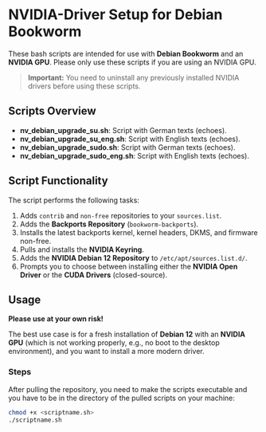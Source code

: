 # NVIDIA-Driver Setup for Debian Bookworm

These bash scripts are intended for use with **Debian Bookworm** and an **NVIDIA GPU**.
Please only use these scripts if you are using an NVIDIA GPU.

> **Important:** You need to uninstall any previously installed NVIDIA drivers before using these scripts.

## Scripts Overview

- **nv_debian_upgrade_su.sh**: Script with German texts (echoes).
- **nv_debian_upgrade_su_eng.sh**: Script with English texts (echoes).
- **nv_debian_upgrade_sudo.sh**: Script with German texts (echoes).
- **nv_debian_upgrade_sudo_eng.sh**: Script with English texts (echoes).

## Script Functionality

The script performs the following tasks:

1. Adds `contrib` and `non-free` repositories to your `sources.list`.
2. Adds the **Backports Repository** (`bookworm-backports`).
3. Installs the latest backports kernel, kernel headers, DKMS, and firmware non-free.
4. Pulls and installs the **NVIDIA Keyring**.
5. Adds the **NVIDIA Debian 12 Repository** to `/etc/apt/sources.list.d/`.
6. Prompts you to choose between installing either the **NVIDIA Open Driver** or the **CUDA Drivers** (closed-source).

## Usage

**Please use at your own risk!**

The best use case is for a fresh installation of **Debian 12** with an **NVIDIA GPU** (which is not working properly, e.g., no boot to the desktop environment), and you want to install a more modern driver.

### Steps

After pulling the repository, you need to make the scripts executable and you have to be in the directory of the pulled scripts on your machine:
   ```bash
   chmod +x <scriptname.sh>
   ./scriptname.sh
